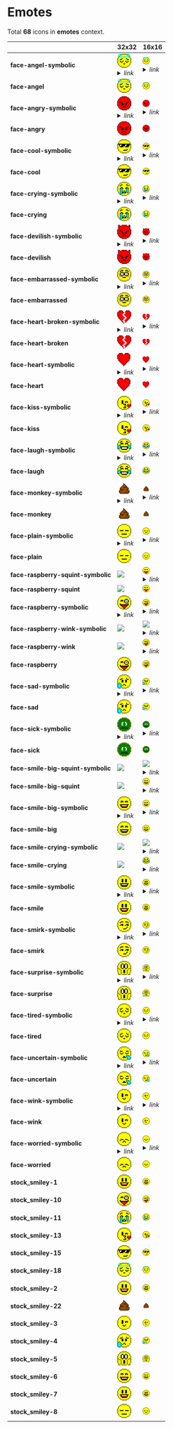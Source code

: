 # Emotes

Total **68** icons in **emotes** context.

| |**32x32**|**16x16**|
|-|-|-|
|**face-angel-symbolic**|![](32/face-angel.png)<details><summary>*link*</summary>*face-angel.png*</details>|![](16/face-angel.png)<details><summary>*link*</summary>*face-angel.png*</details>|
|**face-angel**|![](32/face-angel.png)|![](16/face-angel.png)|
|**face-angry-symbolic**|![](32/face-angry.png)<details><summary>*link*</summary>*face-angry.png*</details>|![](16/face-angry.png)<details><summary>*link*</summary>*face-angry.png*</details>|
|**face-angry**|![](32/face-angry.png)|![](16/face-angry.png)|
|**face-cool-symbolic**|![](32/face-cool.png)<details><summary>*link*</summary>*face-cool.png*</details>|![](16/face-cool.png)<details><summary>*link*</summary>*face-cool.png*</details>|
|**face-cool**|![](32/face-cool.png)|![](16/face-cool.png)|
|**face-crying-symbolic**|![](32/face-crying.png)<details><summary>*link*</summary>*face-crying.png*</details>|![](16/face-crying.png)<details><summary>*link*</summary>*face-crying.png*</details>|
|**face-crying**|![](32/face-crying.png)|![](16/face-crying.png)|
|**face-devilish-symbolic**|![](32/face-devilish.png)<details><summary>*link*</summary>*face-devilish.png*</details>|![](16/face-devilish.png)<details><summary>*link*</summary>*face-devilish.png*</details>|
|**face-devilish**|![](32/face-devilish.png)|![](16/face-devilish.png)|
|**face-embarrassed-symbolic**|![](32/face-embarrassed.png)<details><summary>*link*</summary>*face-embarrassed.png*</details>|![](16/face-embarrassed.png)<details><summary>*link*</summary>*face-embarrassed.png*</details>|
|**face-embarrassed**|![](32/face-embarrassed.png)|![](16/face-embarrassed.png)|
|**face-heart-broken-symbolic**|![](32/face-heart-broken.png)<details><summary>*link*</summary>*face-heart-broken.png*</details>|![](16/face-heart-broken.png)<details><summary>*link*</summary>*face-heart-broken.png*</details>|
|**face-heart-broken**|![](32/face-heart-broken.png)|![](16/face-heart-broken.png)|
|**face-heart-symbolic**|![](32/face-heart.png)<details><summary>*link*</summary>*face-heart.png*</details>|![](16/face-heart.png)<details><summary>*link*</summary>*face-heart.png*</details>|
|**face-heart**|![](32/face-heart.png)|![](16/face-heart.png)|
|**face-kiss-symbolic**|![](32/face-kiss.png)<details><summary>*link*</summary>*face-kiss.png*</details>|![](16/face-kiss.png)<details><summary>*link*</summary>*face-kiss.png*</details>|
|**face-kiss**|![](32/face-kiss.png)|![](16/face-kiss.png)|
|**face-laugh-symbolic**|![](32/face-laugh.png)<details><summary>*link*</summary>*face-laugh.png*</details>|![](16/face-laugh.png)<details><summary>*link*</summary>*face-laugh.png*</details>|
|**face-laugh**|![](32/face-laugh.png)|![](16/face-laugh.png)|
|**face-monkey-symbolic**|![](32/face-monkey.png)<details><summary>*link*</summary>*face-monkey.png*</details>|![](16/face-monkey.png)<details><summary>*link*</summary>*face-monkey.png*</details>|
|**face-monkey**|![](32/face-monkey.png)|![](16/face-monkey.png)|
|**face-plain-symbolic**|![](32/face-plain.png)<details><summary>*link*</summary>*face-plain.png*</details>|![](16/face-plain.png)<details><summary>*link*</summary>*face-plain.png*</details>|
|**face-plain**|![](32/face-plain.png)|![](16/face-plain.png)|
|**face-raspberry-squint-symbolic**|![](32/face-raspberry-squint-symbolic.png)|![](16/face-raspberry-squint.png)<details><summary>*link*</summary>*face-raspberry-squint.png*</details>|
|**face-raspberry-squint**|![](32/face-raspberry-squint.png)|![](16/face-raspberry-squint.png)|
|**face-raspberry-symbolic**|![](32/face-raspberry.png)<details><summary>*link*</summary>*face-raspberry.png*</details>|![](16/face-raspberry.png)<details><summary>*link*</summary>*face-raspberry.png*</details>|
|**face-raspberry-wink-symbolic**|![](32/face-raspberry-wink-symbolic.png)|![](16/face-raspberry-wink.png)<details><summary>*link*</summary>*face-raspberry-wink.png*</details>|
|**face-raspberry-wink**|![](32/face-raspberry-wink.png)|![](16/face-raspberry.png)<details><summary>*link*</summary>*face-raspberry.png*</details>|
|**face-raspberry**|![](32/face-raspberry.png)|![](16/face-raspberry.png)|
|**face-sad-symbolic**|![](32/face-sad.png)<details><summary>*link*</summary>*face-sad.png*</details>|![](16/face-sad.png)<details><summary>*link*</summary>*face-sad.png*</details>|
|**face-sad**|![](32/face-sad.png)|![](16/face-sad.png)|
|**face-sick-symbolic**|![](32/face-sick.png)<details><summary>*link*</summary>*face-sick.png*</details>|![](16/face-sick.png)<details><summary>*link*</summary>*face-sick.png*</details>|
|**face-sick**|![](32/face-sick.png)|![](16/face-sick.png)|
|**face-smile-big-squint-symbolic**|![](32/face-smile-big-squint-symbolic.png)|![](16/face-smile-big-squint.png)<details><summary>*link*</summary>*face-smile-big-squint.png*</details>|
|**face-smile-big-squint**|![](32/face-smile-big-squint.png)|![](16/face-smile-big.png)<details><summary>*link*</summary>*face-smile-big.png*</details>|
|**face-smile-big-symbolic**|![](32/face-smile-big.png)<details><summary>*link*</summary>*face-smile-big.png*</details>|![](16/face-smile-big.png)<details><summary>*link*</summary>*face-smile-big.png*</details>|
|**face-smile-big**|![](32/face-smile-big.png)|![](16/face-smile-big.png)|
|**face-smile-crying-symbolic**|![](32/face-smile-crying-symbolic.png)|![](16/face-smile-crying.png)<details><summary>*link*</summary>*face-smile-crying.png*</details>|
|**face-smile-crying**|![](32/face-smile-crying.png)|![](16/face-laugh.png)<details><summary>*link*</summary>*face-laugh.png*</details>|
|**face-smile-symbolic**|![](32/face-smile.png)<details><summary>*link*</summary>*face-smile.png*</details>|![](16/face-smile.png)<details><summary>*link*</summary>*face-smile.png*</details>|
|**face-smile**|![](32/face-smile.png)|![](16/face-smile.png)|
|**face-smirk-symbolic**|![](32/face-smirk.png)<details><summary>*link*</summary>*face-smirk.png*</details>|![](16/face-smirk.png)<details><summary>*link*</summary>*face-smirk.png*</details>|
|**face-smirk**|![](32/face-smirk.png)|![](16/face-smirk.png)|
|**face-surprise-symbolic**|![](32/face-surprise.png)<details><summary>*link*</summary>*face-surprise.png*</details>|![](16/face-surprise.png)<details><summary>*link*</summary>*face-surprise.png*</details>|
|**face-surprise**|![](32/face-surprise.png)|![](16/face-surprise.png)|
|**face-tired-symbolic**|![](32/face-tired.png)<details><summary>*link*</summary>*face-tired.png*</details>|![](16/face-tired.png)<details><summary>*link*</summary>*face-tired.png*</details>|
|**face-tired**|![](32/face-tired.png)|![](16/face-tired.png)|
|**face-uncertain-symbolic**|![](32/face-uncertain.png)<details><summary>*link*</summary>*face-uncertain.png*</details>|![](16/face-uncertain.png)<details><summary>*link*</summary>*face-uncertain.png*</details>|
|**face-uncertain**|![](32/face-uncertain.png)|![](16/face-uncertain.png)|
|**face-wink-symbolic**|![](32/face-wink.png)<details><summary>*link*</summary>*face-wink.png*</details>|![](16/face-wink.png)<details><summary>*link*</summary>*face-wink.png*</details>|
|**face-wink**|![](32/face-wink.png)|![](16/face-wink.png)|
|**face-worried-symbolic**|![](32/face-worried.png)<details><summary>*link*</summary>*face-worried.png*</details>|![](16/face-worried.png)<details><summary>*link*</summary>*face-worried.png*</details>|
|**face-worried**|![](32/face-worried.png)|![](16/face-worried.png)|
|**stock_smiley-1**|![](32/stock_smiley-1.png)|![](16/stock_smiley-1.png)|
|**stock_smiley-10**|![](32/stock_smiley-10.png)|![](16/stock_smiley-10.png)|
|**stock_smiley-11**|![](32/stock_smiley-11.png)|![](16/stock_smiley-11.png)|
|**stock_smiley-13**|![](32/stock_smiley-13.png)|![](16/stock_smiley-13.png)|
|**stock_smiley-15**|![](32/stock_smiley-15.png)|![](16/stock_smiley-15.png)|
|**stock_smiley-18**|![](32/stock_smiley-18.png)|![](16/stock_smiley-18.png)|
|**stock_smiley-2**|![](32/stock_smiley-2.png)|![](16/stock_smiley-2.png)|
|**stock_smiley-22**|![](32/stock_smiley-22.png)|![](16/stock_smiley-22.png)|
|**stock_smiley-3**|![](32/stock_smiley-3.png)|![](16/stock_smiley-3.png)|
|**stock_smiley-4**|![](32/stock_smiley-4.png)|![](16/stock_smiley-4.png)|
|**stock_smiley-5**|![](32/stock_smiley-5.png)|![](16/stock_smiley-5.png)|
|**stock_smiley-6**|![](32/stock_smiley-6.png)|![](16/stock_smiley-6.png)|
|**stock_smiley-7**|![](32/stock_smiley-7.png)|![](16/stock_smiley-7.png)|
|**stock_smiley-8**|![](32/stock_smiley-8.png)|![](16/stock_smiley-8.png)|
